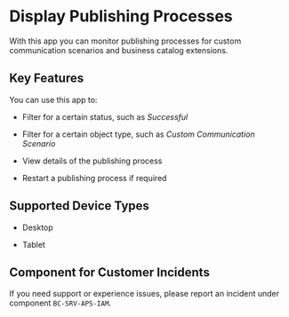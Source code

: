 <!-- loiob851c7d324ee459d93a8aa551321f2cb -->

# Display Publishing Processes



With this app you can monitor publishing processes for custom communication scenarios and business catalog extensions.



## Key Features

You can use this app to:



-   Filter for a certain status, such as *Successful*

-   Filter for a certain object type, such as *Custom Communication Scenario*

-   View details of the publishing process
-   Restart a publishing process if required




<a name="loiob851c7d324ee459d93a8aa551321f2cb__supported_devices"/>

## Supported Device Types

-   Desktop

-   Tablet




<a name="loiob851c7d324ee459d93a8aa551321f2cb__customer_component"/>

## Component for Customer Incidents

If you need support or experience issues, please report an incident under component `BC-SRV-APS-IAM`.

